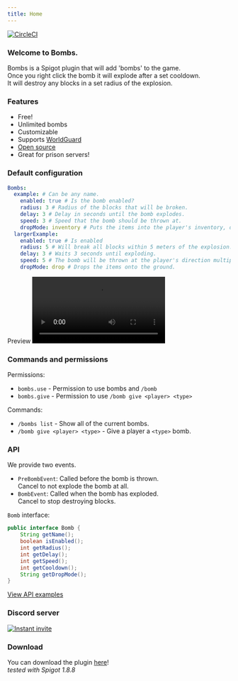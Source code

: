 ```yaml
---
title: Home
---
```

[![CircleCI](https://circleci.com/gh/hpfxd/bombs.svg?style=svg)](https://circleci.com/gh/hpfxd/bombs)
### Welcome to Bombs.
Bombs is a Spigot plugin that will add 'bombs' to the game.  
Once you right click the bomb it will explode after a set cooldown.  
It will destroy any blocks in a set radius of the explosion.
### Features
* Free!
* Unlimited bombs
* Customizable
* Supports [WorldGuard](https://dev.bukkit.org/projects/worldguard)
* [Open source](https://github.com/hpfxd/bombs)
* Great for prison servers!


### Default configuration
```yaml
Bombs:
  example: # Can be any name.
    enabled: true # Is the bomb enabled?
    radius: 3 # Radius of the blocks that will be broken.
    delay: 3 # Delay in seconds until the bomb explodes.
    speed: 3 # Speed that the bomb should be thrown at.
    dropMode: inventory # Puts the items into the player's inventory, does not drop anything.
  largerExample:
    enabled: true # Is enabled
    radius: 5 # Will break all blocks within 5 meters of the explosion.
    delay: 3 # Waits 3 seconds until exploding.
    speed: 5 # The bomb will be thrown at the player's direction multiplied by five.
    dropMode: drop # Drops the items onto the ground.
```
Preview
<video src="https://i.imgur.com/reTfMeA.mp4" controls="true"></video>

### Commands and permissions
Permissions:
* `bombs.use` - Permission to use bombs and `/bomb`
* `bombs.give` - Permission to use `/bomb give <player> <type>`
 
Commands:
* `/bombs list` - Show all of the current bombs.
* `/bomb give <player> <type>` - Give a player a `<type>` bomb.


### API
We provide two events.
* `PreBombEvent`: Called before the bomb is thrown.  
Cancel to not explode the bomb at all.
* `BombEvent`: Called when the bomb has exploded.  
Cancel to stop destroying blocks.

`Bomb` interface:
```java
public interface Bomb {
    String getName();
    boolean isEnabled();
    int getRadius();
    int getDelay();
    int getSpeed();
    int getCooldown();
    String getDropMode();
}
```

[View API examples](api-example)
### Discord server
[![Instant invite](https://discordapp.com/api/guilds/452697743396175873/widget.png)](https://discord.gg/3bVRcru)

### Download
You can download the plugin [here](download)!  
*tested with Spigot 1.8.8*
